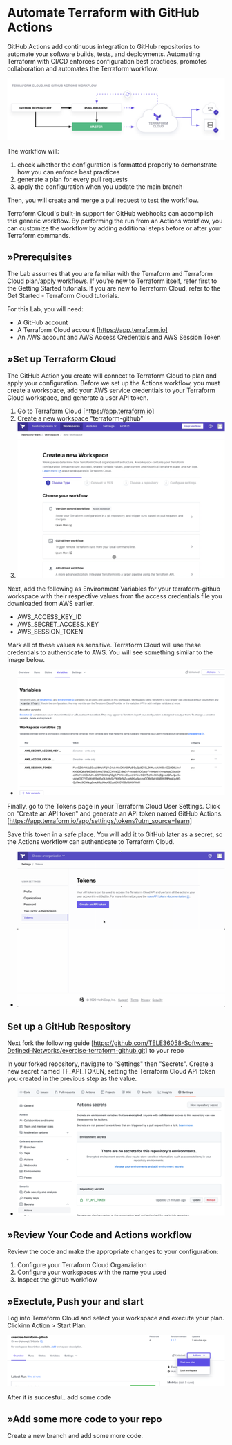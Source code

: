 # Automate Terraform with GitHub Actions

GitHub Actions add continuous integration to GitHub repositories to automate your software builds, tests, and deployments. Automating Terraform with CI/CD enforces configuration best practices, promotes collaboration and automates the Terraform workflow.

![githubactions](./images/assets.png)

The workflow will:

1. check whether the configuration is formatted properly to demonstrate how you can enforce best practices
2. generate a plan for every pull requests
3. apply the configuration when you update the main branch

Then, you will create and merge a pull request to test the workflow.

Terraform Cloud's built-in support for GitHub webhooks can accomplish this generic workflow. By performing the run from an Actions workflow, you can customize the workflow by adding additional steps before or after your Terraform commands.

## »Prerequisites
The Lab assumes that you are familiar with the Terraform and Terraform Cloud plan/apply workflows. If you're new to Terraform itself, refer first to the Getting Started tutorials. If you are new to Terraform Cloud, refer to the Get Started - Terraform Cloud tutorials.

For this Lab, you will need:

* A GitHub account 
* A Terraform Cloud account [https://app.terraform.io]
* An AWS account and AWS Access Credentials and AWS Session Token

## »Set up Terraform Cloud
The GitHub Action you create will connect to Terraform Cloud to plan and apply your configuration. Before we set up the Actions workflow, you must create a workspace, add your AWS service credentials to your Terraform Cloud workspace, and generate a user API token.

1. Go to Terraform Cloud  [https://app.terraform.io] 
2. Create a new workspace "terraform-github"
3. ![githubactions](./images/workspace.gif)

Next, add the following as Environment Variables for your terraform-github workspace with their respective values from the access credentials file you downloaded from AWS earlier.

* AWS_ACCESS_KEY_ID
* AWS_SECRET_ACCESS_KEY
* AWS_SESSION_TOKEN 

Mark all of these values as sensitive. Terraform Cloud will use these credentials to authenticate to AWS. You will see something similar to the image below.

* ![variables](./images/variables.png)

Finally, go to the Tokens page in your Terraform Cloud User Settings. Click on "Create an API token" and generate an API token named GitHub Actions. [https://app.terraform.io/app/settings/tokens?utm_source=learn]

Save this token in a safe place. You will add it to GitHub later as a secret, so the Actions workflow can authenticate to Terraform Cloud.

* ![api](./images/api.gif)

## Set up a GitHub Respository
Next fork the following guide [https://github.com/TELE36058-Software-Defined-Networks/exercise-terraform-github.git] to your repo

In your forked repository, navigate to "Settings" then "Secrets". Create a new secret named TF_API_TOKEN, setting the Terraform Cloud API token you created in the previous step as the value.

* ![secret](./images/secret.png)

## »Review Your Code and Actions workflow
Review the code and make the appropriate changes to your configuration:
1. Configure your Terraform Cloud Organziation
2. Configure your workspaces with the name you used
3. Inspect the github workflow

## »Exectute, Push your and start 
Log into Terraform Cloud and select your workspace and execute your plan. Clickinn Action > Start Plan. 

![action](./images/action.png)

After it is succesful.. add some code

## »Add some more code to your repo
Create a new branch and add some more code. 
